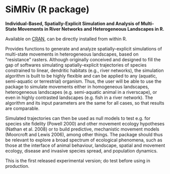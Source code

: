 # SiMRiv (R package)
**Individual-Based, Spatially-Explicit Simulation and Analysis of Multi-State Movements in River Networks and Heterogeneous Landscapes in R.**

Available on [CRAN](https://cran.r-project.org/web/packages/SiMRiv/index.html), can be directly installed from within R.

Provides functions to generate and analyze spatially-explicit simulations of multi-state movements in heterogeneous landscapes, based on "resistance" rasters.
Although originally conceived and designed to fill the gap of softwares simulating spatially-explicit trajectories of species constrained to linear,
dendritic habitats (e.g., river networks), the simulation algorithm is built to be highly flexible and can be applied to any (aquatic, semi-aquatic or terrestrial) organism.
Thus, the user will be able to use the package to simulate movements either in homogeneous landscapes, heterogeneous landscapes (e.g. semi-aquatic animal in a riverscape),
or even in highly contrasted landscapes (e.g. fish in a river network). The algorithm and its input parameters are the same for all cases, so that results are comparable.

Simulated trajectories can then be used as null models to test e.g. for species site fidelity (Powell 2000) and other movement ecology hypotheses (Nathan et al. 2008)
or to build predictive, mechanistic movement models (Moorcroft and Lewis 2006), among other things. The package should thus be relevant to explore a broad spectrum of
ecological phenomena, such as those at the interface of animal behaviour, landscape, spatial and movement ecology, disease and invasive species spread, and population dynamics.

This is the first released experimental version; do test before using in production.

